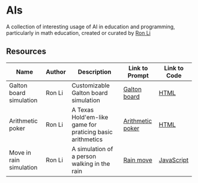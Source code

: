 # AIs

A collection of interesting usage of AI in education and programming, particularly in math education, created or curated by [Ron Li](https://www.linkedin.com/in/rongpengli/)

## Resources

| Name                    | Author | Description                                               | Link to Prompt                          | Link to Code                  |
| ----------------------- | ------ | --------------------------------------------------------- | --------------------------------------- | ----------------------------- |
| Galton board simulation | Ron Li | Customizable Galton board simulation                      | [Galton board](Galton_Prompt.md)        | [HTML](Galton.html)           |
| Arithmetic poker        | Ron Li | A Texas Hold'em-like game for praticing basic arithmetics | [Arithmetic poker](Arithmetic_Poker.md) | [HTML](Arithmetic_Poker.html) |
| Move in rain simulation    | Ron Li | A simulation of a person walking in the rain              | [Rain move](Rain_Move.md)               | [JavaScript](Rain_Move.js)        |